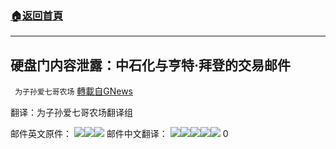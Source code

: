 ###  [:house:返回首頁](https://github.com/ourhimalayas/txt)
---

## 硬盘门内容泄露：中石化与亨特·拜登的交易邮件
` 为子孙爱七哥农场` [轉載自GNews](https://gnews.org/zh-hans/525907/)

翻译：为子孙爱七哥农场翻译组

邮件英文原件：
![]()![](https://gnews-media-offload.s3.amazonaws.com/wp-content/uploads/2020/11/03225528/%E5%9B%9E%E5%A4%8D-The-Notice-of-Sinopec-Deal-copy-01.jpg)![]()![](https://gnews-media-offload.s3.amazonaws.com/wp-content/uploads/2020/11/03225547/%E5%9B%9E%E5%A4%8D-The-Notice-of-Sinopec-Deal-copy-02.jpg)![]()![](https://gnews-media-offload.s3.amazonaws.com/wp-content/uploads/2020/11/03225559/%E5%9B%9E%E5%A4%8D-The-Notice-of-Sinopec-Deal-copy-03.jpg)
邮件中文翻译：
![]()![](https://gnews-media-offload.s3.amazonaws.com/wp-content/uploads/2020/11/03225959/Screen-Shot-2020-11-04-at-11.59.30-AM.png)![]()![](https://gnews-media-offload.s3.amazonaws.com/wp-content/uploads/2020/11/03230004/Screen-Shot-2020-11-04-at-11.52.51-AM.png)![]()![](https://gnews-media-offload.s3.amazonaws.com/wp-content/uploads/2020/11/03230013/Screen-Shot-2020-11-04-at-11.53.01-AM.png)![]()![](https://gnews-media-offload.s3.amazonaws.com/wp-content/uploads/2020/11/03230023/Screen-Shot-2020-11-04-at-11.53.13-AM.png)![]()![](https://gnews-media-offload.s3.amazonaws.com/wp-content/uploads/2020/11/03230031/Screen-Shot-2020-11-04-at-11.53.24-AM.png)
0
